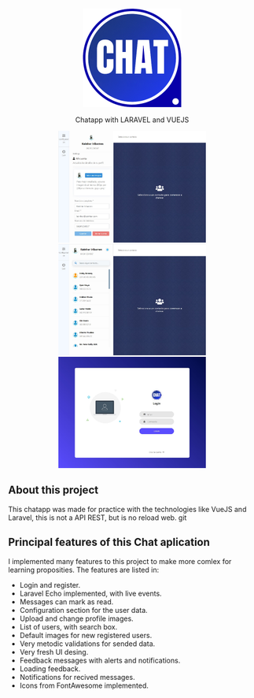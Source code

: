 <p align="center"><img src="./imagenes/CHAT APP.png" width="200"></p>

<p align="center">Chatapp with LARAVEL and VUEJS</p>

<p align="center">
    <img src="./imagenes/1.jpg" width="300">
    <img src="./imagenes/2.jpg" width="300">
    <img src="./imagenes/3.jpg" width="300">
</p>

## About this project

This chatapp was made for practice with the technologies like VueJS and Laravel, this is not a API REST, but is no reload web.
git
## Principal features of this Chat aplication

I implemented many features to this project to make more comlex for learning proposities. The features are listed in:

- Login and register.
- Laravel Echo implemented, with live events.
- Messages can mark as read.
- Configuration section for the user data.
- Upload and change profile images.
- List of users, with search box.
- Default images for new registered users.
- Very metodic validations for sended data.
- Very fresh UI desing.
- Feedback messages with alerts and notifications.
- Loading feedback.
- Notifications for recived messages.
- Icons from FontAwesome implemented.


